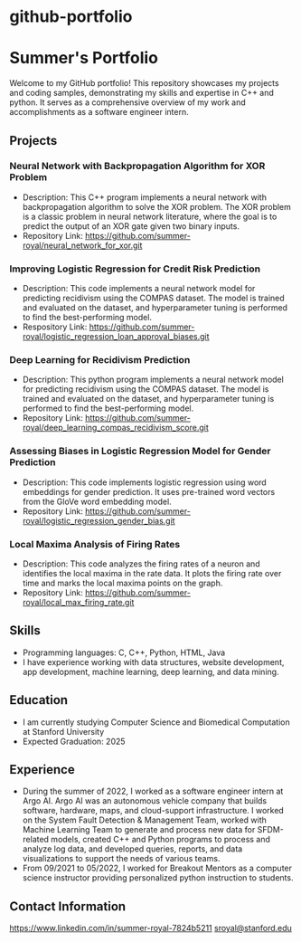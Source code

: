 # github-portfolio

# Summer's Portfolio

Welcome to my GitHub portfolio! This repository showcases my projects and coding samples, demonstrating my skills and expertise in C++ and python. It serves as a comprehensive overview of my work and accomplishments as a software engineer intern.

## Projects

### Neural Network with Backpropagation Algorithm for XOR Problem

- Description: This C++ program implements a neural network with backpropagation algorithm to solve the XOR problem. The XOR problem is a classic problem in neural network literature, where the goal is to predict the output of an XOR gate given two binary inputs.
- Repository Link: https://github.com/summer-royal/neural_network_for_xor.git

### Improving Logistic Regression for Credit Risk Prediction
- Description: This code implements a neural network model for predicting recidivism using the COMPAS dataset. The model is trained and evaluated on the dataset, and hyperparameter tuning is performed to find the best-performing model.
- Respository Link: https://github.com/summer-royal/logistic_regression_loan_approval_biases.git

### Deep Learning for Recidivism Prediction
- Description: This python program implements a neural network model for predicting recidivism using the COMPAS dataset. The model is trained and evaluated on the dataset, and hyperparameter tuning is performed to find the best-performing model.
- Repository Link: https://github.com/summer-royal/deep_learning_compas_recidivism_score.git

### Assessing Biases in Logistic Regression Model for Gender Prediction

- Description: This code implements logistic regression using word embeddings for gender prediction. It uses pre-trained word vectors from the GloVe word embedding model.
- Repository Link: https://github.com/summer-royal/logistic_regression_gender_bias.git

### Local Maxima Analysis of Firing Rates
- Description: This code analyzes the firing rates of a neuron and identifies the local maxima in the rate data. It plots the firing rate over time and marks the local maxima points on the graph.
- Repository Link: https://github.com/summer-royal/local_max_firing_rate.git

## Skills

- Programming languages: C, C++, Python, HTML, Java
- I have experience working with data structures, website development, app development, machine learning, deep learning, and data mining.

## Education

- I am currently studying Computer Science and Biomedical Computation at Stanford University
- Expected Graduation: 2025

## Experience

- During the summer of 2022, I worked as a software engineer intern at Argo AI. Argo AI was an autonomous vehicle company that builds software, hardware, maps, and cloud-support infrastructure. I worked on the System Fault Detection & Management Team, worked with Machine Learning Team to generate and process new data for SFDM-related models, created C++ and Python programs to process and analyze log data, and developed queries, reports, and data visualizations to support the needs of various teams.
- From 09/2021 to 05/2022, I worked for Breakout Mentors as a computer science instructor providing personalized python instruction to students.

## Contact Information
https://www.linkedin.com/in/summer-royal-7824b5211
sroyal@stanford.edu

